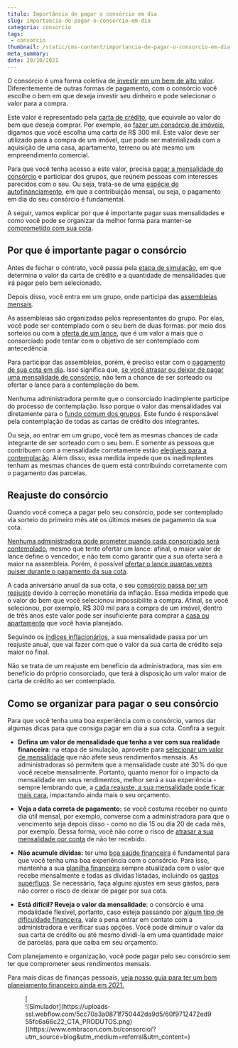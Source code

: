```yaml
---
titulo: Importância de pagar o consórcio em dia
slug: importancia-de-pagar-o-consorcio-em-dia
categoria: consorcio
tags:
 - consorcio
thumbnail: /static/cms-content/importancia-de-pagar-o-consorcio-em-dia.jpg
meta_summary: 
date: 20/10/2021
---
```

O consórcio é uma forma coletiva de[ investir em um bem de alto valor](https://www.embracon.com.br/blog/8-motivos-que-comprovam-que-consorcio-e-investimento). Diferentemente de outras formas de pagamento, com o consórcio você escolhe o bem em que deseja investir seu dinheiro e pode selecionar o valor para a compra.

Este valor é representado pela [carta de crédito](https://www.embracon.com.br/blog/o-que-e-a-carta-de-credito-como-funciona-e-como-usar), que equivale ao valor do bem que deseja comprar. Por exemplo, ao [fazer um consórcio de imóveis](https://www.embracon.com.br/blog/6-coisas-contratar-consorcio-de-imoveis), digamos que você escolha uma carta de R$ 300 mil. Este valor deve ser utilizado para a compra de um imóvel, que pode ser materializada com a aquisição de uma casa, apartamento, terreno ou até mesmo um empreendimento comercial.

Para que você tenha acesso a este valor, precisa [pagar a mensalidade do consórcio](https://www.embracon.com.br/blog/qual-o-valor-ideal-da-parcela-mensal-de-um-consorcio) e participar dos grupos, que reúnem pessoas com interesses parecidos com o seu. Ou seja, trata-se de uma [espécie de autofinanciamento](https://www.embracon.com.br/blog/autofinanciamento-o-que-e-e-como-um-consorcio-pode-ajuda-lo), em que a contribuição mensal, ou seja, o pagamento em dia do seu consórcio é fundamental.

A seguir, vamos explicar por que é importante pagar suas mensalidades e como você pode se organizar da melhor forma para manter-se [comprometido com sua cota](https://www.embracon.com.br/blog/entenda-o-que-e-e-como-funciona-uma-cota-de-consorcio).

Por que é importante pagar o consórcio 
---------------------------------------

Antes de fechar o contrato, você passa pela [etapa de simulação](https://www.embracon.com.br/blog/descubra-como-fazer-uma-simulacao-no-consorcio), em que determina o valor da carta de crédito e a quantidade de mensalidades que irá pagar pelo bem selecionado.

Depois disso, você entra em um grupo, onde participa das [assembleias mensais](https://www.embracon.com.br/blog/assembleia-de-consorcio-como-funciona).

As assembleias são organizadas pelos representantes do grupo. Por elas, você pode ser contemplado com o seu bem de duas formas: por meio dos sorteios ou com a [oferta de um lance](https://www.embracon.com.br/blog/como-fazer-oferta-de-lance-em-consorcio), que é um valor a mais que o consorciado pode tentar com o objetivo de ser contemplado com antecedência.

Para participar das assembleias, porém, é preciso estar com o [pagamento de sua cota em dia](https://www.embracon.com.br/blog/entenda-o-pagamento-do-bem-no-consorcio). Isso significa que, [se você atrasar ou deixar de pagar uma mensalidade de consórcio](https://www.embracon.com.br/conhecaoconsorcio/o-que-pode-ocorrer-no-caso-de-atraso-ou-falta-de-pagamento-das-parcelas), não tem a chance de ser sorteado ou ofertar o lance para a contemplação do bem.

Nenhuma administradora permite que o consorciado inadimplente participe do processo de contemplação. Isso porque o valor das mensalidades vai diretamente para o [fundo comum dos grupos](https://www.embracon.com.br/blog/o-que-e-o-fundo-comum-no-consorcio). Este fundo é responsável pela contemplação de todas as cartas de crédito dos integrantes.

Ou seja, ao entrar em um grupo, você tem as mesmas chances de cada integrante de ser sorteado com o seu bem. E somente as pessoas que contribuem com a mensalidade corretamente estão [elegíveis para a contemplação](https://www.embracon.com.br/blog/saiba-o-que-fazer-quando-for-contemplado-no-consorcio). Além disso, essa medida impede que os inadimplentes tenham as mesmas chances de quem está contribuindo corretamente com o pagamento das parcelas.

Reajuste do consórcio 
----------------------

Quando você começa a pagar pelo seu consórcio, pode ser contemplado via sorteio do primeiro mês até os últimos meses de pagamento da sua cota.

[Nenhuma administradora pode prometer quando cada consorciado será contemplado](https://www.embracon.com.br/blog/nao-existe-promessa-de-contemplacao-em-consorcio), mesmo que tente ofertar um lance: afinal, o maior valor de lance define o vencedor, e não tem como garantir que a sua oferta será a maior na assembleia. Porém, é possível [ofertar o lance quantas vezes quiser durante o pagamento da sua cota](https://www.embracon.com.br/conhecaoconsorcio/como-ofertar-um-lance).

A cada aniversário anual da sua cota, o seu [consórcio passa por um reajuste](https://www.embracon.com.br/blog/reajuste-do-consorcio-entenda) devido à correção monetária da inflação. Essa medida impede que o valor do bem que você selecionou impossibilite a compra. Afinal, se você selecionou, por exemplo, R$ 300 mil para a compra de um imóvel, dentro de três anos este valor pode ser insuficiente para comprar a [casa ou apartamento](https://www.embracon.com.br/blog/casa-ou-apartamento-qual-a-melhor-escolha-para-voce) que você havia planejado.

Seguindo os [índices inflacionários](https://www.embracon.com.br/blog/entenda-a-importancia-da-taxa-selic-e-da-inflacao), a sua mensalidade passa por um reajuste anual, que vai fazer com que o valor da sua carta de crédito seja maior no final.

Não se trata de um reajuste em benefício da administradora, mas sim em benefício do próprio consorciado, que terá à disposição um valor maior de carta de crédito ao ser contemplado.

Como se organizar para pagar o seu consórcio 
---------------------------------------------

Para que você tenha uma boa experiência com o consórcio, vamos dar algumas dicas para que consiga pagar em dia a sua cota. Confira a seguir.

- **Defina um valor de mensalidade que tenha a ver com sua realidade financeira**: na etapa de simulação, aproveite para [selecionar um valor de mensalidade](https://www.embracon.com.br/blog/como-calcular-as-parcelas-no-consorcio) que não afete seus rendimentos mensais. As administradoras só permitem que a mensalidade custe até 30% do que você recebe mensalmente. Portanto, quanto menor for o impacto da mensalidade em seus rendimentos, melhor será a sua experiência - sempre lembrando que, a [cada reajuste, a sua mensalidade pode ficar mais cara](https://www.embracon.com.br/blog/reajuste-consorcio-como-e-feito), impactando ainda mais o seu orçamento.
- **Veja a data correta de pagamento:** se você costuma receber no quinto dia útil mensal, por exemplo, converse com a administradora para que o vencimento seja depois disso - como no dia 15 ou dia 20 de cada mês, por exemplo. Dessa forma, você não corre o risco de [atrasar a sua mensalidade por conta](https://www.embracon.com.br/conhecaoconsorcio/ja-estou-com-o-bem-o-que-devo-fazer-se-atrasar-a-parcela) de não ter recebido.

- **Não acumule dívidas:** ter uma [boa saúde financeira](https://www.embracon.com.br/blog/entenda-como-e-possivel-manter-a-saude-financeira-da-sua-familia) é fundamental para que você tenha uma boa experiência com o consórcio. Para isso, mantenha a sua [planilha financeira](https://www.embracon.com.br/blog/como-criar-uma-planilha-de-planejamento-financeiro) sempre atualizada com o valor que recebe mensalmente e todas as dívidas listadas, incluindo os [gastos supérfluos](https://www.embracon.com.br/blog/gastos-superfluos-e-essenciais-saiba-diferenciar). Se necessário, faça alguns ajustes em seus gastos, para não correr o risco de deixar de pagar por sua cota.
- **Está difícil? Reveja o valor da mensalidade**: o consórcio é uma modalidade flexível, portanto, caso esteja passando por [algum tipo de dificuldade financeira](https://www.embracon.com.br/blog/perda-de-renda-como-lidar), vale a pena entrar em contato com a administradora e verificar suas opções. Você pode diminuir o valor da sua carta de crédito ou até mesmo dividi-la em uma quantidade maior de parcelas, para que caiba em seu orçamento.

Com planejamento e organização, você pode pagar pelo seu consórcio sem ter que comprometer seus rendimentos mensais.

Para mais dicas de finanças pessoais, [veja nosso guia para ter um bom planejamento financeiro ainda em 2021.](https://www.embracon.com.br/blog/como-fazer-um-planejamento-financeiro-em-2021)

<figure class="w-richtext-figure-type-image w-richtext-align-center">[<div>![Simulador](https://uploads-ssl.webflow.com/5cc70a3a0871f750442da9d5/60f9712472ed955fc6a66c22_CTA_PRODUTOS.png)</div>](https://www.embracon.com.br/consorcio/?utm_source=blog&utm_medium=referral&utm_content=)</figure>
